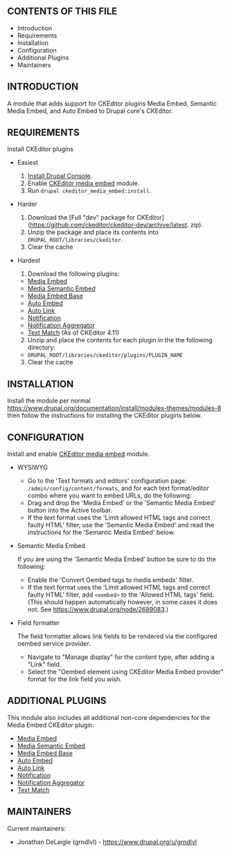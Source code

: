 CONTENTS OF THIS FILE
---------------------

 * Introduction
 * Requirements
 * Installation
 * Configuration
 * Additional Plugins
 * Maintainers


INTRODUCTION
------------

A module that adds support for CKEditor plugins Media Embed,
Semantic Media Embed, and Auto Embed to Drupal core's CKEditor.


REQUIREMENTS
------------

Install CKEditor plugins

  * Easiest

    1. [Install Drupal Console](https://github.com/hechoendrupal/DrupalConsole#installing-drupal-console).
    2. Enable [CKEditor media embed](https://www.drupal.org/project/ckeditor_media_embed) module.
    3. Run `drupal ckeditor_media_embed:install`.

  * Harder

    1. Download the [Full "dev" package for CKEditor](https://github.com/ckeditor/ckeditor-dev/archive/latest. zip).
    2. Unzip the package and place its contents into
      `DRUPAL_ROOT/libraries/ckeditor`.
    3. Clear the cache

  * Hardest

    1. Download the following plugins:

      * [Media Embed](http://ckeditor.com/addon/embed)
      * [Media Semantic Embed](http://ckeditor.com/addon/embedsemantic)
      * [Media Embed Base](http://ckeditor.com/addon/embedbase)
      * [Auto Embed](http://ckeditor.com/addon/autoembed)
      * [Auto Link](http://ckeditor.com/addon/autolink)
      * [Notification](http://ckeditor.com/addon/notification)
      * [Notification Aggregator](http://ckeditor.com/addon/notificationaggregator)
      * [Text Match](https://ckeditor.com/cke4/addon/textmatch) (As of CKEditor 4.11)

    2. Unzip and place the contents for each plugin in the the following
       directory:

      * `DRUPAL_ROOT/libraries/ckeditor/plugins/PLUGIN_NAME`

    3. Clear the cache


INSTALLATION
------------

Install the module per normal https://www.drupal.org/documentation/install/modules-themes/modules-8
then follow the instructions for installing the CKEditor plugins below.


CONFIGURATION
-------------

Install and enable [CKEditor media embed](https://www.drupal.org/project/ckeditor_media_embed) module.

  * WYSIWYG

    - Go to the 'Text formats and editors' configuration page:
      `/admin/config/content/formats`, and for each text format/editor combo
      where you want to embed URLs, do the following:
    - Drag and drop the 'Media Embed' or the 'Semantic Media Embed' button into
      the Active toolbar.
    - If the text format uses the
      'Limit allowed HTML tags and correct faulty HTML' filter, use the
      'Semantic Media Embed' and read the instructions for the
      'Semantic Media Embed' below.

  * Semantic Media Embed

    If you are using the 'Semantic Media Embed' button be sure to do the
    following:
    - Enable the 'Convert Oembed tags to media embeds' filter.
    - If the text format uses the 'Limit allowed HTML tags and correct faulty
      HTML' filter, add ```<oembed>``` to the 'Allowed HTML tags' field.
      (This should happen automatically however, in some cases it does not.
      See https://www.drupal.org/node/2689083.)

  * Field formatter

    The field formatter allows link fields to be rendered via the configured
    oembed service provider.

    - Navigate to "Manage display" for the content type, after adding a "Link"
      field.
    - Select the "Oembed element using CKEditor Media Embed provider" format for
      the link field you wish.


ADDITIONAL PLUGINS
------------------

This module also includes all additional non-core dependencies for the Media
Embed CKEditor plugin.

  * [Media Embed](http://ckeditor.com/addon/embed)
  * [Media Semantic Embed](http://ckeditor.com/addon/embedsemantic)
  * [Media Embed Base](http://ckeditor.com/addon/embedbase)
  * [Auto Embed](http://ckeditor.com/addon/autoembed)
  * [Auto Link](http://ckeditor.com/addon/autolink)
  * [Notification](http://ckeditor.com/addon/notification)
  * [Notification Aggregator](http://ckeditor.com/addon/notificationaggregator)
  * [Text Match](https://ckeditor.com/cke4/addon/textmatch)


MAINTAINERS
-----------

Current maintainers:
  * Jonathan DeLaigle (grndlvl) - https://www.drupal.org/u/grndlvl

